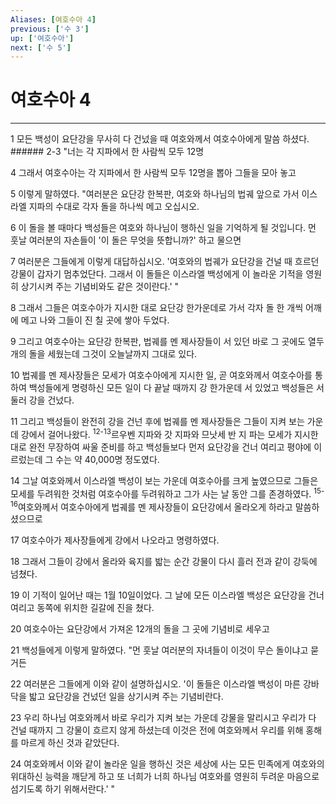 ```yaml
---
Aliases: [여호수아 4]
previous: ['수 3']
up: ['여호수아']
next: ['수 5']
---
```

# 여호수아 4

***


1 모든 백성이 요단강을 무사히 다 건넜을 때 여호와께서 여호수아에게 말씀 하셨다. ###### 2-3 "너는 각 지파에서 한 사람씩 모두 12명 

4 그래서 여호수아는 각 지파에서 한 사람씩 모두 12명을 뽑아 그들을 모아 놓고 

5 이렇게 말하였다. "여러분은 요단강 한복판, 여호와 하나님의 법궤 앞으로 가서 이스라엘 지파의 수대로 각자 돌을 하나씩 메고 오십시오. 

6 이 돌을 볼 때마다 백성들은 여호와 하나님이 행하신 일을 기억하게 될 것입니다. 먼 훗날 여러분의 자손들이 '이 돌은 무엇을 뜻합니까?' 하고 물으면 

7 여러분은 그들에게 이렇게 대답하십시오. '여호와의 법궤가 요단강을 건널 때 흐르던 강물이 갑자기 멈추었단다. 그래서 이 돌들은 이스라엘 백성에게 이 놀라운 기적을 영원히 상기시켜 주는 기념비와도 같은 것이란다.' " 

8 그래서 그들은 여호수아가 지시한 대로 요단강 한가운데로 가서 각자 돌 한 개씩 어깨에 메고 나와 그들이 진 칠 곳에 쌓아 두었다. 

9 그리고 여호수아는 요단강 한복판, 법궤를 멘 제사장들이 서 있던 바로 그 곳에도 열두 개의 돌을 세웠는데 그것이 오늘날까지 그대로 있다. 

10 법궤를 멘 제사장들은 모세가 여호수아에게 지시한 일, 곧 여호와께서 여호수아를 통하여 백성들에게 명령하신 모든 일이 다 끝날 때까지 강 한가운데 서 있었고 백성들은 서둘러 강을 건넜다. 

11 그리고 백성들이 완전히 강을 건넌 후에 법궤를 멘 제사장들은 그들이 지켜 보는 가운데 강에서 걸어나왔다. <sup class="versenum">12-13</sup>르우벤 지파와 갓 지파와 므낫세 반 지 파는 모세가 지시한 대로 완전 무장하여 싸울 준비를 하고 백성들보다 먼저 요단강을 건너 여리고 평야에 이르렀는데 그 수는 약 40,000명 정도였다. 

14 그날 여호와께서 이스라엘 백성이 보는 가운데 여호수아를 크게 높였으므로 그들은 모세를 두려워한 것처럼 여호수아를 두려워하고 그가 사는 날 동안 그를 존경하였다. <sup class="versenum">15-16</sup>여호와께서 여호수아에게 법궤를 멘 제사장들이 요단강에서 올라오게 하라고 말씀하셨으므로 

17 여호수아가 제사장들에게 강에서 나오라고 명령하였다. 

18 그래서 그들이 강에서 올라와 육지를 밟는 순간 강물이 다시 흘러 전과 같이 강둑에 넘쳤다. 

19 이 기적이 일어난 때는 1월 10일이었다. 그 날에 모든 이스라엘 백성은 요단강을 건너 여리고 동쪽에 위치한 길갈에 진을 쳤다. 

20 여호수아는 요단강에서 가져온 12개의 돌을 그 곳에 기념비로 세우고 

21 백성들에게 이렇게 말하였다. "먼 훗날 여러분의 자녀들이 이것이 무슨 돌이냐고 묻거든 

22 여러분은 그들에게 이와 같이 설명하십시오. '이 돌들은 이스라엘 백성이 마른 강바닥을 밟고 요단강을 건넜던 일을 상기시켜 주는 기념비란다. 

23 우리 하나님 여호와께서 바로 우리가 지켜 보는 가운데 강물을 말리시고 우리가 다 건널 때까지 그 강물이 흐르지 않게 하셨는데 이것은 전에 여호와께서 우리를 위해 홍해를 마르게 하신 것과 같았단다. 

24 여호와께서 이와 같이 놀라운 일을 행하신 것은 세상에 사는 모든 민족에게 여호와의 위대하신 능력을 깨닫게 하고 또 너희가 너희 하나님 여호와를 영원히 두려운 마음으로 섬기도록 하기 위해서란다.' "
